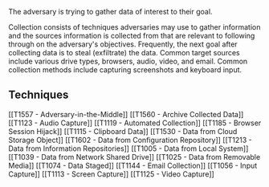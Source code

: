 The adversary is trying to gather data of interest to their goal.

Collection consists of techniques adversaries may use to gather information and the sources information is collected from that are relevant to following through on the adversary's objectives. Frequently, the next goal after collecting data is to steal (exfiltrate) the data. Common target sources include various drive types, browsers, audio, video, and email. Common collection methods include capturing screenshots and keyboard input.

## Techniques

[[T1557 - Adversary-in-the-Middle]]
[[T1560 - Archive Collected Data]]
[[T1123 - Audio Capture]]
[[T1119 - Automated Collection]]
[[T1185 - Browser Session Hijack]]
[[T1115 - Clipboard Data]]
[[T1530 - Data from Cloud Storage Object]]
[[T1602 - Data from Configuration Repository]]
[[T1213 - Data from Information Repositories]]
[[T1005 - Data from Local System]]
[[T1039 - Data from Network Shared Drive]]
[[T1025 - Data from Removable Media]]
[[T1074 - Data Staged]]
[[T1144 - Email Collection]]
[[T1056 - Input Capture]]
[[T1113 - Screen Capture]]
[[T1125 - Video Capture]]